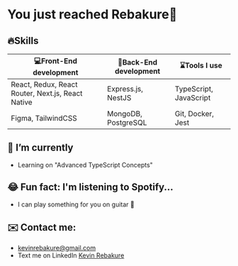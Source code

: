 # You just reached Rebakure👋

## 🔥Skills

|💻Front-End development | 🚥Back-End development | ⌛Tools I use |
|--------------------|----------------------|------------|
|React, Redux, React Router, Next.js, React Native | Express.js, NestJS | TypeScript, JavaScript |
| Figma, TailwindCSS | MongoDB, PostgreSQL | Git, Docker, Jest |
  
## 🌱 I’m currently 
- Learning on "Advanced TypeScript Concepts"

## 😂 Fun fact: I'm listening to Spotify...

- I can play something for you on guitar 🎸

## ✉️ Contact me:

- kevinrebakure@gmail.com
- Text me on LinkedIn [Kevin Rebakure](https://www.linkedin.com/in/kevin-rebakure-91063a301/)
